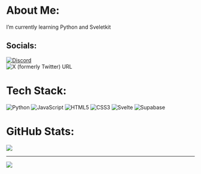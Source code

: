 # About Me:
 I’m currently learning Python and Sveletkit <br>


## Socials:
[![Discord](https://img.shields.io/badge/Discord-%237289DA.svg?logo=discord&logoColor=white)](https://discordapp.com/users/519175029582200882)<br>
![X (formerly Twitter) URL](https://img.shields.io/twitter/https://x.com/GoofyGagan)


# Tech Stack:
![Python](https://img.shields.io/badge/python-3670A0?style=flat&logo=python&logoColor=ffdd54) ![JavaScript](https://img.shields.io/badge/javascript-%23323330.svg?style=flat&logo=javascript&logoColor=%23F7DF1E) ![HTML5](https://img.shields.io/badge/html5-%23E34F26.svg?style=flat&logo=html5&logoColor=white) ![CSS3](https://img.shields.io/badge/css3-%231572B6.svg?style=flat&logo=css3&logoColor=white) ![Svelte](https://img.shields.io/badge/svelte-%23f1413d.svg?style=flat&logo=svelte&logoColor=white) ![Supabase](https://img.shields.io/badge/Supabase-3ECF8E?style=flat&logo=supabase&logoColor=white)
# GitHub Stats:

![](https://github-readme-streak-stats.herokuapp.com/?user=Goofydoodle&theme=tokyonight&hide_border=false)<br>


---
[![](https://visitcount.itsvg.in/api?id=Goofydoodle&icon=5&color=6)](https://visitcount.itsvg.in)


